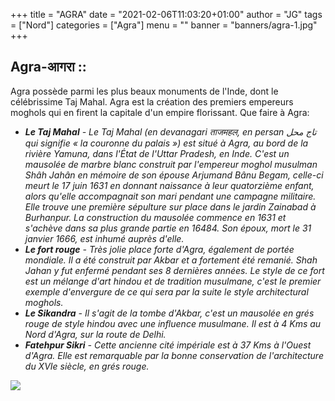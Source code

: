 +++
title = "AGRA"
date = "2021-02-06T11:03:20+01:00"
author = "JG"
tags = ["Nord"]
categories = ["Agra"]
menu = ""
banner = "banners/agra-1.jpg"
+++

## Agra-आगरा :: 


Agra possède parmi les plus beaux monuments de l'Inde, dont le célébrissime Taj Mahal. Agra est la création des premiers empereurs moghols qui en firent la capitale d'un empire florissant.
Que faire à Agra:  

*  ***Le Taj Mahal***  *- Le Taj Mahal (en devanagari ताजमहल, en persan تاج محل qui signifie « la couronne du palais »)  est situé à Agra, au bord de la rivière Yamuna, dans l'État de l'Uttar Pradesh, en Inde. C'est un mausolée de marbre blanc construit par l'empereur moghol musulman Shâh Jahân en mémoire de son épouse Arjumand Bânu Begam, celle-ci meurt le 17 juin 1631 en donnant naissance à leur quatorzième enfant, alors qu'elle accompagnait son mari pendant une campagne militaire. Elle trouve une première sépulture sur place dans le jardin Zainabad à Burhanpur. La construction du mausolée commence en 1631 et s'achève dans sa plus grande partie en 16484. Son époux, mort le 31 janvier 1666, est inhumé auprès d'elle.*  
*  ***Le fort rouge*** *- Très jolie place forte d'Agra, également de portée mondiale. Il a été construit par Akbar et a fortement été remanié. Shah Jahan y fut enfermé pendant ses 8 dernières années. Le style de ce fort est un mélange d'art hindou et de tradition musulmane, c'est le premier exemple d'envergure de ce qui sera par la suite le style architectural moghols.*
* ***Le Sikandra*** *- Il s'agit de la tombe d'Akbar, c'est un mausolée en grés rouge de style hindou avec une influence musulmane. Il est à 4 Kms au Nord d'Agra, sur la route de Delhi.*
* ***Fatehpur Sikri*** *- Cette ancienne cité impériale est à 37 Kms à l'Ouest d'Agra. Elle est remarquable par la bonne conservation de l'architecture du XVIe siècle, en grés rouge.*  

![  ](/banners/agra-2.jpg "")
